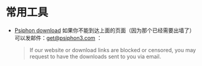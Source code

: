 常用工具
==================================


-  [Psiphon ](https://s3.amazonaws.com/f58p-mqce-k1yj/en/index.html)
    [download](https://s3.amazonaws.com/f58p-mqce-k1yj/psiphon3.exe) 
     如果你不能到达上面的页面（因为那个已经需要出墙了）可以发邮件：get@psiphon3.com ：
     
     >    If our website or download links are blocked or censored, you may request to have the downloads sent to you via email.
